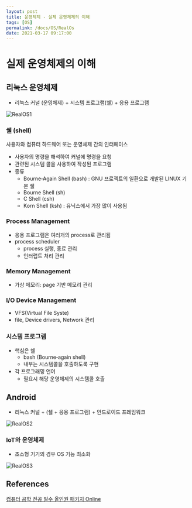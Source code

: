 ```yaml
---
layout: post
title: 운영체제 - 실제 운영체제의 이해
tags: [OS]
permalink: /docs/OS/RealOs
date: 2021-03-17 09:17:00
---
```

# 실제 운영체제의 이해

## 리눅스 운영체제

- 리눅스 커널 (운영체제) + 시스템 프로그램(쉘) + 응용 프로그램

![RealOS1](https://user-images.githubusercontent.com/52024566/111397808-8754cd00-8705-11eb-8e10-b8f0620230e2.png)


### 쉘 (shell)

사용자와 컴퓨터 하드웨어 또는 운영체제 간의 인터페이스

- 사용자의 명령을 해석하여 커널에 명령을 요청
- 관련된 시스템 콜을 사용하여 작성된 프로그램
- 종류
  - Bourne‑Again Shell (bash) : GNU 프로젝트의 일환으로 개발된 LINUX 기본 쉘
  - Bourne Shell (sh)
  - C Shell (csh)
  - Korn Shell (ksh) : 유닉스에서 가장 많이 사용됨

### Process Management

- 응용 프로그램은 여러개의 process로 관리됨
- process scheduler
  - process 실행, 종료 관리
  - 인터럽트 처리 관리

### Memory Management

- 가상 메모리: page 기반 메모리 관리

### I/O Device Management

- VFS(Virtual File Syste)
- file, Device drivers, Network 관리

### 시스템 프로그램

- 핵심은 쉘
  - bash (Bourne‑again shell)
  - 내부는 시스템콜을 호출하도록 구현
- 각 프로그래밍 언어
  - 필요시 해당 운영체제의 시스템콜 호출

## Android

- 리눅스 커널 + (쉘 + 응용 프로그램) + 안드로이드 프레임워크

![RealOS2](https://user-images.githubusercontent.com/52024566/111397812-8885fa00-8705-11eb-9eb2-f62016bf91cc.png)

### IoT와 운영체제

- 초소형 기기의 경우 OS 기능 최소화

![RealOS3](https://user-images.githubusercontent.com/52024566/111397813-891e9080-8705-11eb-82f4-94c36eaa7fd7.png)


## References

[컴퓨터 공학 전공 필수 올인원 패키지 Online](https://www.fastcampus.co.kr/dev_online_cs)